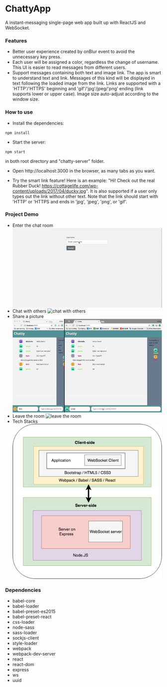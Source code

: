 ChattyApp
=====================

A instant-messaging single-page web app built up with ReactJS and WebSocket.

### Features

* Better user experience created by onBlur event to avoid the unnecessary key press.
* Each user will be assigned a color, regardless the change of username. This UI is easier to read messages from different users.
* Support messages containing both text and image link. The app is smart to understand text and link. Messages of this kind will be displayed in text following the loaded image from the link. Links are supported with a 'HTTP'/'HTTPS' beginning and 'gif'/'jpg'/jpeg/'png' ending (link supports lower or upper case). Image size auto-adjust according to the window size.

### How to use
- Install the dependencies:
```
npm install
```

- Start the server:
```
npm start
```
in both root directory and "chatty-server" folder.

- Open http://localhost:3000 in the browser, as many tabs as you want.


- Try the smart link feature! Here is an example: "Hi! Check out the real Rubber Duck! https://cottagelife.com/wp-content/uploads/2017/04/ducky.jpg". It is also supported if a user only types out the link without other text. Note that the link should start with 'HTTP' or 'HTTPS and ends in 'jpg', 'jpeg', 'png', or 'gif'.

### Project Demo
* Enter the chat room
![desktop view default](https://github.com/GrinJessie/ChattyApp/blob/master/doc/enterRoom.gif)
* Chat with others
![chat with others](https://github.com/GrinJessie/ChattyApp/blob/master/doc/chat.gif)
* Share a picture
![share a pic](https://github.com/GrinJessie/ChattyApp/blob/master/doc/pic.gif)
* Leave the room
![leave the room](https://github.com/GrinJessie/ChattyApp/blob/master/doc/close.gif)
* Tech Stacks
![staks](https://github.com/GrinJessie/ChattyApp/blob/master/doc/chatty-stacks.png)

### Dependencies

* babel-core
* babel-loader
* babel-preset-es2015
* babel-preset-react
* css-loader
* node-sass
* sass-loader
* sockjs-client
* style-loader
* webpack
* webpack-dev-server
* react
* react-dom
* express
* ws
* uuid
